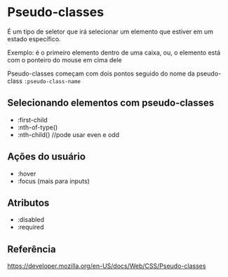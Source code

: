 # Pseudo-classes

É um tipo de seletor que irá selecionar um elemento que estiver em um estado específico.

Exemplo: é o primeiro elemento dentro de uma caixa, ou, o elemento está com o ponteiro
do mouse em cima dele

Pseudo-classes começam com dois pontos seguido do nome da pseudo-class
`:pseudo-class-name`

## Selecionando elementos com pseudo-classes
* :first-child
* :nth-of-type()
* :nth-child() //pode usar even e odd

## Ações do usuário

* :hover
* :focus (mais para inputs)

## Atributos

* :disabled
* :required

## Referência

https://developer.mozilla.org/en-US/docs/Web/CSS/Pseudo-classes